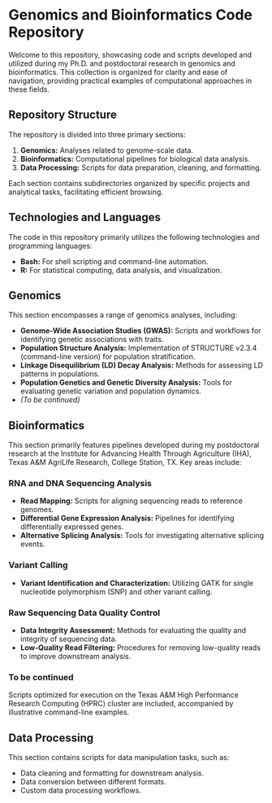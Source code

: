 # Genomics and Bioinformatics Code Repository

Welcome to this repository, showcasing code and scripts developed and utilized during my Ph.D. and postdoctoral research in genomics and bioinformatics. This collection is organized for clarity and ease of navigation, providing practical examples of computational approaches in these fields.

## Repository Structure

The repository is divided into three primary sections:

1.  **Genomics:** Analyses related to genome-scale data.
2.  **Bioinformatics:** Computational pipelines for biological data analysis.
3.  **Data Processing:** Scripts for data preparation, cleaning, and formatting.

Each section contains subdirectories organized by specific projects and analytical tasks, facilitating efficient browsing.

## Technologies and Languages

The code in this repository primarily utilizes the following technologies and programming languages:

*   **Bash:** For shell scripting and command-line automation.
*   **R:** For statistical computing, data analysis, and visualization.

## Genomics

This section encompasses a range of genomics analyses, including:

*   **Genome-Wide Association Studies (GWAS):** Scripts and workflows for identifying genetic associations with traits.
*   **Population Structure Analysis:** Implementation of STRUCTURE v2.3.4 (command-line version) for population stratification.
*   **Linkage Disequilibrium (LD) Decay Analysis:** Methods for assessing LD patterns in populations.
*   **Population Genetics and Genetic Diversity Analysis:** Tools for evaluating genetic variation and population dynamics.
*   *(To be continued)*

## Bioinformatics

This section primarily features pipelines developed during my postdoctoral research at the Institute for Advancing Health Through Agriculture (IHA), Texas A&M AgriLife Research, College Station, TX. Key areas include:

### RNA and DNA Sequencing Analysis

*   **Read Mapping:** Scripts for aligning sequencing reads to reference genomes.
*   **Differential Gene Expression Analysis:** Pipelines for identifying differentially expressed genes.
*   **Alternative Splicing Analysis:** Tools for investigating alternative splicing events.

### Variant Calling

*   **Variant Identification and Characterization:** Utilizing GATK for single nucleotide polymorphism (SNP) and other variant calling.

### Raw Sequencing Data Quality Control

*   **Data Integrity Assessment:** Methods for evaluating the quality and integrity of sequencing data.
*   **Low-Quality Read Filtering:** Procedures for removing low-quality reads to improve downstream analysis.

### To be continued

Scripts optimized for execution on the Texas A&M High Performance Research Computing (HPRC) cluster are included, accompanied by illustrative command-line examples.

## Data Processing

This section contains scripts for data manipulation tasks, such as:

*   Data cleaning and formatting for downstream analysis.
*   Data conversion between different formats.
*   Custom data processing workflows.


